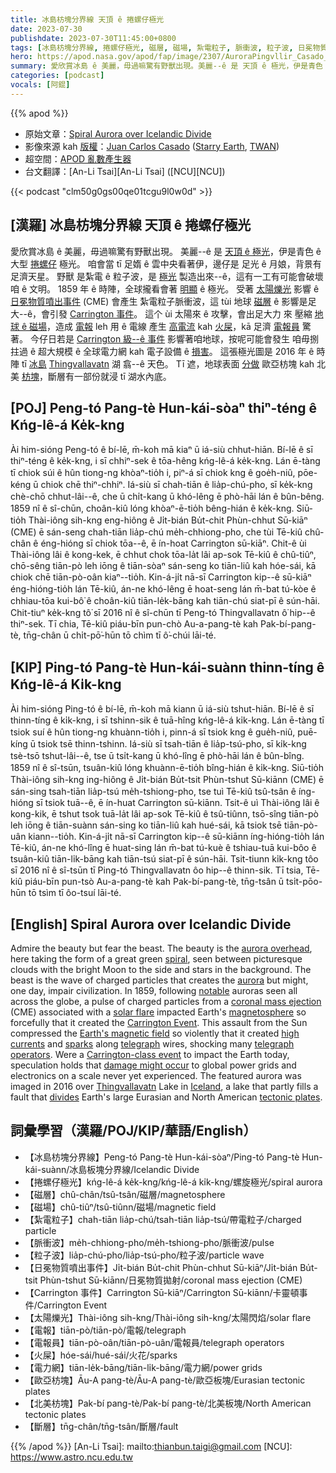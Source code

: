 ```yaml
---
title: 冰島枋塊分界線 天頂 ê 捲螺仔極光
date: 2023-07-30
publishdate: 2023-07-30T11:45:00+0800
tags: [冰島枋塊分界線, 捲螺仔極光, 磁層, 磁場, 紮電粒子, 脈衝波, 粒子波, 日冕物質噴出事件, CME, Carrington 事件, 太陽爍光, 電報, 電報員, 火屎, 電力網, 歐亞枋塊, 北美枋塊, 斷層]
hero: https://apod.nasa.gov/apod/fap/image/2307/AuroraPingvllir_Casado_960.jpg
summary: 愛欣賞冰島 ê 美麗，毋過嘛驚有野獸出現。美麗--ê 是 天頂 ê 極光，伊是青色 ê 大型 捲螺仔形 極光。
categories: [podcast]
vocals: [阿錕]
---
```


{{% apod %}}

- 原始文章：[Spiral Aurora over Icelandic Divide](https://apod.nasa.gov/apod/ap230730.html)
- 影像來源 kah [版權][copyright]：[Juan Carlos Casado](https://www.twanight.org/casado) ([Starry Earth](https://www.flickr.com/photos/starryearth/albums/), [TWAN](https://www.twanight.org))
- 超空間：[APOD 亂數產生器](https://apod.nasa.gov/apod/random_apod.html)
- 台文翻譯：[An-Li Tsai][An-Li Tsai] ([NCU][NCU])

{{< podcast "clm50g0gs00qe01tcgu9l0w0d" >}}

## [漢羅] 冰島枋塊分界線 天頂 ê 捲螺仔極光
愛欣賞冰島 ê 美麗，毋過嘛驚有野獸出現。
美麗--ê 是 [天頂 ê 極光][aurora overhead]，伊是青色 ê 大型 [捲螺仔][spiral] 極光。
咱會當 tī 足媠 ê 雲中央看著伊，邊仔是 足光 ê 月娘，背景有足濟天星。
野獸 是紮電 ê 粒子波，是 [極光][aurora] 製造出來--ê，這有一工有可能會破壞咱 ê 文明。
1859 年 ê 時陣，全球攏看會著 [明顯][notable] ê 極光。
受著 [太陽爍光][solar flare] 影響 ê [日冕物質噴出事件][coronal mass ejection] (CME) 會產生 紮電粒子脈衝波，這 tùi 地球 [磁層][magnetosphere] ê 影響是足大--ê，會引發 [Carrington 事件][Carrington Event]。
這个 ùi 太陽來 ê 攻擊，會出足大力 來 壓縮 [地球 ê 磁場][Earth's magnetic field]，造成 [電報][telegraph] leh 用 ê 電線 產生 [高電流][high currents] kah [火屎][sparks]，kā 足濟 [電報員][telegraph operators] 驚著。
今仔日若是 [Carrington 級--ê 事件][Carrington-class event] 影響著咱地球，按呢可能會發生 咱毋捌拄過 ê 超大規模 ê 全球電力網 kah 電子設備 ê [損害][damage might occur]。
這張極光圖是 2016 年 ê 時陣 tī [冰島][Iceland] [Thingvallavatn][Thingvallavatn] 湖 翕--ê 天色。
Tī 遮，地球表面 [分做][divides] 歐亞枋塊 kah 北美 [枋塊][tectonic plates]，斷層有一部份就浸 tī 湖水內底。

## [POJ] Peng-tó Pang-tè Hun-kái-sòaⁿ thiⁿ-téng ê Kńg-lê-á Ke̍k-kng
Ài him-sióng Peng-tó ê bí-lē, m̄-koh mā kiaⁿ ū iá-siù chhut-hiān.
Bí-lē ê sī thiⁿ-téng ê ke̍k-kng, i sī chhiⁿ-sek ê tōa-hêng kńg-lê-á ke̍k-kng.
Lán ē-tàng tī chiok súi ê hûn tiong-ng khòaⁿ-tio̍h i, piⁿ-á sī chiok kng ê goe̍h-niû, pōe-kéng ū chiok chē thiⁿ-chhiⁿ.
Iá-siù sī chah-tiān ê lia̍p-chú-pho, sī ke̍k-kng chè-chō chhut-lâi--ê, che ū chi̍t-kang ū khó-lêng ē phò-hāi lán ê bûn-bêng.
1859 nî ê sî-chūn, choân-kiû lóng khòaⁿ-ē-tio̍h bêng-hián ê ke̍k-kng.
Siū-tio̍h Thài-iông sih-kng eng-hiông ê Ji̍t-bián Bu̍t-chit Phùn-chhut Sū-kiāⁿ (CME) ē sán-seng chah-tiān lia̍p-chú me̍h-chhiong-pho, che tùi Tē-kiû chû-chân ê éng-hióng sī chiok tōa--ê, ē ín-hoat Carrington sū-kiāⁿ.
Chit-ê ùi Thài-iông lâi ê kong-kek, ē chhut chok tōa-la̍t lâi ap-sok Tē-kiû ê chû-tiûⁿ, chō-sêng tiān-pò leh iōng ê tiān-sòaⁿ sán-seng ko tiān-liû kah hóe-sái, kā chiok chē tiān-pò-oân kiaⁿ--tio̍h.
Kin-á-ji̍t nā-sī Carrington kip--ê sū-kiāⁿ éng-hióng-tio̍h lán Tē-kiû, án-ne khó-lêng ē hoat-seng lán m̄-bat tú-kòe ê chhiau-tōa kui-bô͘ ê choân-kiû tiān-le̍k-bāng kah tiān-chú siat-pī ê sún-hāi.
Chit-tiuⁿ ke̍k-kng tô͘ sī 2016 nî ê sî-chūn tī Peng-tó Thingvallavatn ô͘ hip--ê thiⁿ-sek.
Tī chia, Tē-kiû piáu-bīn pun-chò Au-a-pang-tè kah Pak-bí-pang-tè, tn̄g-chân ū chi̍t-pō͘-hūn tō chìm tī ô͘-chúi lāi-té.

## [KIP] Ping-tó Pang-tè Hun-kái-suànn thinn-tíng ê Kńg-lê-á Ki̍k-kng
Ài him-sióng Ping-tó ê bí-lē, m̄-koh mā kiann ū iá-siù tshut-hiān.
Bí-lē ê sī thinn-tíng ê ki̍k-kng, i sī tshinn-sik ê tuā-hîng kńg-lê-á ki̍k-kng.
Lán ē-tàng tī tsiok suí ê hûn tiong-ng khuànn-tio̍h i, pinn-á sī tsiok kng ê gue̍h-niû, puē-kíng ū tsiok tsē thinn-tshinn.
Iá-siù sī tsah-tiān ê lia̍p-tsú-pho, sī ki̍k-kng tsè-tsō tshut-lâi--ê, tse ū tsi̍t-kang ū khó-lîng ē phò-hāi lán ê bûn-bîng.
1859 nî ê sî-tsūn, tsuân-kiû lóng khuànn-ē-tio̍h bîng-hián ê ki̍k-kng.
Siū-tio̍h Thài-iông sih-kng ing-hiông ê Ji̍t-bián Bu̍t-tsit Phùn-tshut Sū-kiānn (CME) ē sán-sing tsah-tiān lia̍p-tsú me̍h-tshiong-pho, tse tuì Tē-kiû tsû-tsân ê íng-hióng sī tsiok tuā--ê, ē ín-huat Carrington sū-kiānn.
Tsit-ê uì Thài-iông lâi ê kong-kik, ē tshut tsok tuā-la̍t lâi ap-sok Tē-kiû ê tsû-tiûnn, tsō-sîng tiān-pò leh iōng ê tiān-suànn sán-sing ko tiān-liû kah hué-sái, kā tsiok tsē tiān-pò-uân kiann--tio̍h.
Kin-á-ji̍t nā-sī Carrington kip--ê sū-kiānn íng-hióng-tio̍h lán Tē-kiû, án-ne khó-lîng ē huat-sing lán m̄-bat tú-kuè ê tshiau-tuā kui-bôo ê tsuân-kiû tiān-li̍k-bāng kah tiān-tsú siat-pī ê sún-hāi.
Tsit-tiunn ki̍k-kng tôo sī 2016 nî ê sî-tsūn tī Ping-tó Thingvallavatn ôo hip--ê thinn-sik.
Tī tsia, Tē-kiû piáu-bīn pun-tsò Au-a-pang-tè kah Pak-bí-pang-tè, tn̄g-tsân ū tsi̍t-pōo-hūn tō tsìm tī ôo-tsuí lāi-té.

## [English] Spiral Aurora over Icelandic Divide
Admire the beauty but fear the beast.
The beauty is the [aurora overhead][aurora overhead], here taking the form of a great green [spiral][spiral], seen between picturesque clouds with the bright Moon to the side and stars in the background.
The beast is the wave of charged particles that creates the [aurora][aurora] but might, one day, impair civilization.
In 1859, following [notable][notable] auroras seen all across the globe, a pulse of charged particles from a [coronal mass ejection][coronal mass ejection] (CME) associated with a [solar flare][solar flare] impacted Earth's [magnetosphere][magnetosphere] so forcefully that it created the [Carrington Event][Carrington Event].
This assault from the Sun compressed the [Earth's magnetic field][Earth's magnetic field] so violently that it created [high currents][high currents] and [sparks][sparks] along [telegraph][telegraph] wires, shocking many [telegraph operators][telegraph operators].
Were a [Carrington-class event][Carrington-class event] to impact the Earth today, speculation holds that [damage might occur][damage might occur] to global power grids and electronics on a scale never yet experienced.
The featured aurora was imaged in 2016 over [Thingvallavatn][Thingvallavatn] Lake in [Iceland][Iceland], a lake that partly fills a fault that [divides][divides] Earth's large Eurasian and North American [tectonic plates][tectonic plates].

## 詞彙學習（漢羅/POJ/KIP/華語/English）
- 【冰島枋塊分界線】Peng-tó Pang-tè Hun-kái-sòaⁿ/Ping-tó Pang-tè Hun-kái-suànn/冰島板塊分界線/Icelandic Divide
- 【捲螺仔極光】kńg-lê-á ke̍k-kng/kńg-lê-á ki̍k-kng/螺旋極光/spiral aurora
- 【磁層】chû-chân/tsû-tsân/磁層/magnetosphere
- 【磁場】chû-tiûⁿ/tsû-tiûnn/磁場/magnetic field
- 【紮電粒子】chah-tiān lia̍p-chú/tsah-tiān lia̍p-tsú/帶電粒子/charged particle
- 【脈衝波】me̍h-chhiong-pho/me̍h-tshiong-pho/脈衝波/pulse
- 【粒子波】lia̍p-chú-pho/lia̍p-tsú-pho/粒子波/particle wave
- 【日冕物質噴出事件】Ji̍t-bián Bu̍t-chit Phùn-chhut Sū-kiāⁿ/Ji̍t-bián Bu̍t-tsit Phùn-tshut Sū-kiānn/日冕物質拋射/coronal mass ejection (CME)
- 【Carrington 事件】Carrington Sū-kiāⁿ/Carrington Sū-kiānn/卡靈頓事件/Carrington Event
- 【太陽爍光】Thài-iông sih-kng/Thài-iông sih-kng/太陽閃焰/solar flare
- 【電報】tiān-pò/tiān-pò/電報/telegraph
- 【電報員】tiān-pò-oân/tiān-pò-uân/電報員/telegraph operators
- 【火屎】hóe-sái/hué-sái/火花/sparks
- 【電力網】tiān-le̍k-bāng/tiān-li̍k-bāng/電力網/power grids
- 【歐亞枋塊】Āu-A pang-tè/Āu-A pang-tè/歐亞板塊/Eurasian tectonic plates
- 【北美枋塊】Pak-bí pang-tè/Pak-bí pang-tè/北美板塊/North American tectonic plates
- 【斷層】tn̄g-chân/tn̄g-tsân/斷層/fault

{{% /apod %}}
[An-Li Tsai]: mailto:thianbun.taigi@gmail.com
[NCU]: https://www.astro.ncu.edu.tw

[copyright]: https://apod.nasa.gov/apod/fap/lib/about_apod.html#srapply
[License]: https://creativecommons.org/licenses/by/2.0/

[aurora overhead]:https://apod.nasa.gov/apod/ap120430.html
[spiral]:https://originalbeauty.wordpress.com/2009/06/27/spirals-in-nature/
[aurora]:https://apod.nasa.gov/apod/ap960527.html
[notable]:https://thumbs.dreamstime.com/b/cat-dog-looking-up-isolated-white-background-40403239.jpg
[coronal mass ejection]:https://solarscience.msfc.nasa.gov/CMEs.shtml
[solar flare]:https://apod.nasa.gov/apod/ap031029.html
[magnetosphere]:https://science.nasa.gov/heliophysics/focus-areas/magnetosphere-ionosphere
[Carrington Event]:https://en.wikipedia.org/wiki/Carrington_Event
[Earth's magnetic field]:https://www.nasa.gov/mission_pages/sunearth/news/gallery/Earths-magneticfieldlines-dipole.html
[high currents]:https://en.wikipedia.org/wiki/Faraday%27s_law_of_induction
[sparks]:https://youtu.be/U8skz484Ctk
[telegraph]:https://en.wikipedia.org/wiki/Electrical_telegraph
[telegraph operators]:https://en.wikipedia.org/wiki/Telegraphist#/media/File:COLLECTIE_TROPENMUSEUM_Telegrafist_die_telegrammen_ontvangt_op_Sabang_TMnr_10022280.jpg
[Carrington-class event]:https://science.nasa.gov/science-news/science-at-nasa/2014/02may_superstorm/
[damage might occur]:https://www.smithsonianmag.com/science-nature/what-damage-could-be-caused-by-a-massive-solar-storm-25627394/
[Thingvallavatn]:https://en.wikipedia.org/wiki/%C3%9Eingvallavatn
[Iceland]:https://en.wikipedia.org/wiki/Iceland
[divides]:https://youtu.be/Bhu2umi0QII
[tectonic plates]:https://www.worldatlas.com/aatlas/infopage/tectonic.gif
